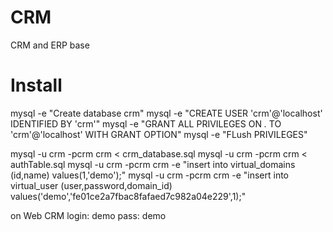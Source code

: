 CRM
===

CRM and ERP base

Install
===
mysql -e "Create database crm"
mysql -e "CREATE USER 'crm'@'localhost' IDENTIFIED BY 'crm'"
mysql -e "GRANT ALL PRIVILEGES ON *.* TO 'crm'@'localhost' WITH GRANT OPTION"
mysql -e "FLush PRIVILEGES"

mysql -u crm -pcrm crm < crm_database.sql
mysql -u crm -pcrm crm < authTable.sql
mysql -u crm -pcrm crm -e "insert into virtual_domains (id,name) values(1,'demo');"
mysql -u crm -pcrm crm -e "insert into virtual_user (user,password,domain_id) values('demo','fe01ce2a7fbac8fafaed7c982a04e229',1);"


on Web CRM
login: demo
pass: demo
